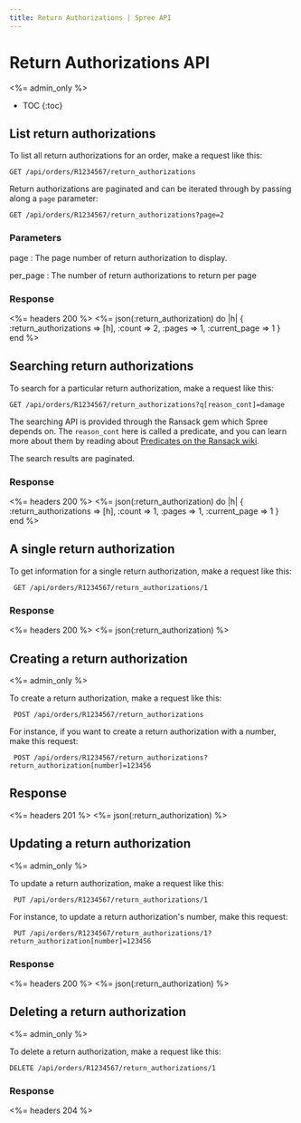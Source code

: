 ```yaml
---
title: Return Authorizations | Spree API
---
```


# Return Authorizations API

<%= admin_only %>

* TOC
{:toc}

## List return authorizations 

To list all return authorizations for an order, make a request like this:

    GET /api/orders/R1234567/return_authorizations

Return authorizations are paginated and can be iterated through by passing along a `page` parameter:

    GET /api/orders/R1234567/return_authorizations?page=2

### Parameters

page
: The page number of return authorization to display.

per_page
: The number of return authorizations to return per page

### Response

<%= headers 200 %>
<%= json(:return_authorization) do |h| 
{ :return_authorizations => [h],
  :count => 2,
  :pages => 1,
  :current_page => 1 }
end %>

## Searching return authorizations

To search for a particular return authorization, make a request like this:

    GET /api/orders/R1234567/return_authorizations?q[reason_cont]=damage

The searching API is provided through the Ransack gem which Spree depends on. The `reason_cont` here is called a predicate, and you can learn more about them by reading about [Predicates on the Ransack wiki](https://github.com/ernie/ransack/wiki/Basic-Searching).

The search results are paginated.

### Response

<%= headers 200 %>
<%= json(:return_authorization) do |h|
 { :return_authorizations => [h],
   :count => 1,
   :pages => 1,
   :current_page => 1 }
end %> 

## A single return authorization

To get information for a single return authorization, make a request like this:

     GET /api/orders/R1234567/return_authorizations/1

### Response

<%= headers 200 %>
<%= json(:return_authorization) %>

## Creating a return authorization

<%= admin_only %>

To create a return authorization, make a request like this:

     POST /api/orders/R1234567/return_authorizations

For instance, if you want to create a return authorization with a number, make
this request:

     POST /api/orders/R1234567/return_authorizations?return_authorization[number]=123456

## Response

<%= headers 201 %>
<%= json(:return_authorization) %>

## Updating a return authorization

<%= admin_only %>

To update a return authorization, make a request like this:

     PUT /api/orders/R1234567/return_authorizations/1

For instance, to update a return authorization's number, make this request:

     PUT /api/orders/R1234567/return_authorizations/1?return_authorization[number]=123456

### Response

<%= headers 200 %>
<%= json(:return_authorization) %>

## Deleting a return authorization 

<%= admin_only %>

To delete a return authorization, make a request like this:

    DELETE /api/orders/R1234567/return_authorizations/1

### Response

<%= headers 204 %>

